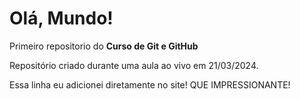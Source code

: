 # Olá, Mundo!
 Primeiro repositorio do **Curso de Git e GitHub**

Repositório criado durante uma aula ao vivo em 21/03/2024.

Essa linha eu adicionei diretamente no site! QUE IMPRESSIONANTE!
